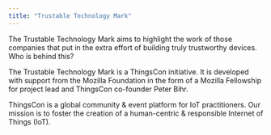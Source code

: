 ```yaml
---
title: "Trustable Technology Mark"
---
```


The Trustable Technology Mark aims to highlight the work of those companies that put in the extra effort of building truly trustworthy devices.
Who is behind this?

The Trustable Technology Mark is a ThingsCon initiative. It is developed with support from the Mozilla Foundation in the form of a Mozilla Fellowship for project lead and ThingsCon co-founder Peter Bihr.

ThingsCon is a global community & event platform for IoT practitioners. Our mission is to foster the creation of a human-centric & responsible Internet of Things (IoT).



